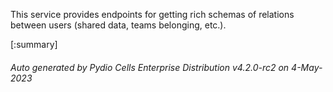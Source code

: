 






This service provides endpoints for getting rich schemas of relations between users (shared data, teams belonging, etc.).

[:summary]

###### Auto generated by Pydio Cells Enterprise Distribution v4.2.0-rc2 on 4-May-2023
